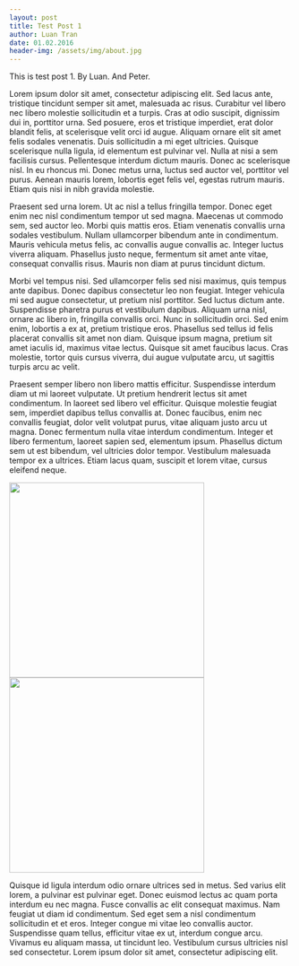 ```yaml
---
layout: post
title: Test Post 1
author: Luan Tran
date: 01.02.2016
header-img: /assets/img/about.jpg
---
```


This is test post 1. By Luan. And Peter.

Lorem ipsum dolor sit amet, consectetur adipiscing elit. Sed lacus ante, tristique tincidunt semper sit amet, malesuada ac risus. Curabitur vel libero nec libero molestie sollicitudin et a turpis. Cras at odio suscipit, dignissim dui in, porttitor urna. Sed posuere, eros et tristique imperdiet, erat dolor blandit felis, at scelerisque velit orci id augue. Aliquam ornare elit sit amet felis sodales venenatis. Duis sollicitudin a mi eget ultricies. Quisque scelerisque nulla ligula, id elementum est pulvinar vel. Nulla at nisi a sem facilisis cursus. Pellentesque interdum dictum mauris. Donec ac scelerisque nisl. In eu rhoncus mi. Donec metus urna, luctus sed auctor vel, porttitor vel purus. Aenean mauris lorem, lobortis eget felis vel, egestas rutrum mauris. Etiam quis nisi in nibh gravida molestie.

Praesent sed urna lorem. Ut ac nisl a tellus fringilla tempor. Donec eget enim nec nisl condimentum tempor ut sed magna. Maecenas ut commodo sem, sed auctor leo. Morbi quis mattis eros. Etiam venenatis convallis urna sodales vestibulum. Nullam ullamcorper bibendum ante in condimentum. Mauris vehicula metus felis, ac convallis augue convallis ac. Integer luctus viverra aliquam. Phasellus justo neque, fermentum sit amet ante vitae, consequat convallis risus. Mauris non diam at purus tincidunt dictum.

Morbi vel tempus nisi. Sed ullamcorper felis sed nisi maximus, quis tempus ante dapibus. Donec dapibus consectetur leo non feugiat. Integer vehicula mi sed augue consectetur, ut pretium nisl porttitor. Sed luctus dictum ante. Suspendisse pharetra purus et vestibulum dapibus. Aliquam urna nisl, ornare ac libero in, fringilla convallis orci. Nunc in sollicitudin orci. Sed enim enim, lobortis a ex at, pretium tristique eros. Phasellus sed tellus id felis placerat convallis sit amet non diam. Quisque ipsum magna, pretium sit amet iaculis id, maximus vitae lectus. Quisque sit amet faucibus lacus. Cras molestie, tortor quis cursus viverra, dui augue vulputate arcu, ut sagittis turpis arcu ac velit.

Praesent semper libero non libero mattis efficitur. Suspendisse interdum diam ut mi laoreet vulputate. Ut pretium hendrerit lectus sit amet condimentum. In laoreet sed libero vel efficitur. Quisque molestie feugiat sem, imperdiet dapibus tellus convallis at. Donec faucibus, enim nec convallis feugiat, dolor velit volutpat purus, vitae aliquam justo arcu ut magna. Donec fermentum nulla vitae interdum condimentum. Integer et libero fermentum, laoreet sapien sed, elementum ipsum. Phasellus dictum sem ut est bibendum, vel ultricies dolor tempor. Vestibulum malesuada tempor ex a ultrices. Etiam lacus quam, suscipit et lorem vitae, cursus eleifend neque.

<img src="{{ site.baseurl }}/assets/img/about.jpg" width="348px">
<img src="{{ site.baseurl }}/assets/img/contaxt.jpg" width="348px">


Quisque id ligula interdum odio ornare ultrices sed in metus. Sed varius elit lorem, a pulvinar est pulvinar eget. Donec euismod lectus ac quam porta interdum eu nec magna. Fusce convallis ac elit consequat maximus. Nam feugiat ut diam id condimentum. Sed eget sem a nisl condimentum sollicitudin et et eros. Integer congue mi vitae leo convallis auctor. Suspendisse quam tellus, efficitur vitae ex ut, interdum congue arcu. Vivamus eu aliquam massa, ut tincidunt leo. Vestibulum cursus ultricies nisl sed consectetur. Lorem ipsum dolor sit amet, consectetur adipiscing elit.